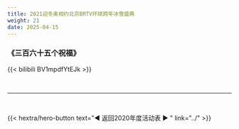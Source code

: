 ```yaml
---
title: 2021迎冬奥相约北京BRTV环球跨年冰雪盛典
weight: 21
date: 2025-04-15
---
```


### 《三百六十五个祝福》

{{< bilibili BV1mpdfYtEJk >}}

<br>
<hr>
<br>

{{< hextra/hero-button text="◀ 返回2020年度活动表 ▶ " link="../" >}}



